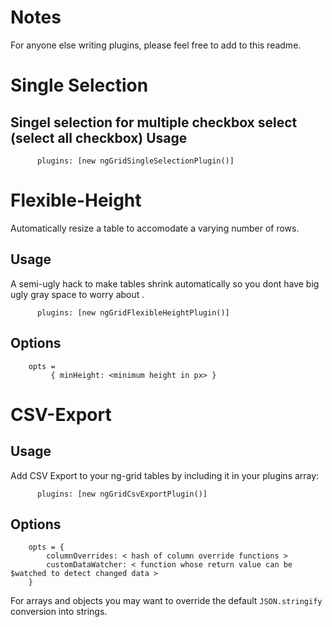 Notes
=====

For anyone else writing plugins, please feel free to add to this readme.

Single Selection
===============

Singel selection for multiple checkbox select (select all checkbox)
Usage
-----

          plugins: [new ngGridSingleSelectionPlugin()]

Flexible-Height
===============

Automatically resize a table to accomodate a varying number of rows.

Usage
-----

A semi-ugly hack to make tables shrink automatically so you dont have big ugly gray space to worry about .

          plugins: [new ngGridFlexibleHeightPlugin()]

Options
-------

        opts =
             { minHeight: <minimum height in px> }

CSV-Export
==========

Usage
-----

Add CSV Export to your ng-grid tables by including it in your plugins array:

          plugins: [new ngGridCsvExportPlugin()]

Options
-------

        opts = {
            columnOverrides: < hash of column override functions >
            customDataWatcher: < function whose return value can be $watched to detect changed data >
        }

For arrays and objects you may want to override the default `JSON.stringify`
conversion into strings.


